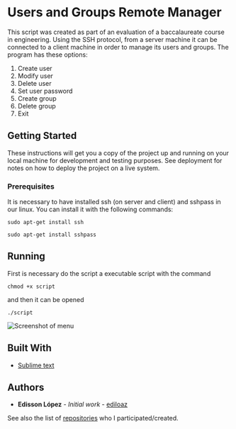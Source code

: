 # Users and Groups Remote Manager

This script was created as part of an evaluation of a baccalaureate course in engineering. Using the SSH protocol, from a server machine it can be connected to a client machine in order to manage its users and groups. The program has these options:
1. Create user
2. Modify user
3. Delete user
4. Set user password
5. Create group
6. Delete group
7. Exit

## Getting Started

These instructions will get you a copy of the project up and running on your local machine for development and testing purposes. See deployment for notes on how to deploy the project on a live system.

### Prerequisites

It is necessary to have installed ssh (on server and client) and sshpass in our linux. You can install it with the following commands:
```
sudo apt-get install ssh
```
```
sudo apt-get install sshpass
```

## Running

First is necessary do the script a executable script with the command
```
chmod +x script
```

and then it can be opened
```
./script
```

![Screenshot of menu](https://raw.githubusercontent.com/ediloaz/UsersAndGroupsRemoteManager/master/settings/screenshot.png)

## Built With

* [Sublime text](https://www.sublimetext.com/3)

## Authors

* **Edisson López** - *Initial work* - [ediloaz](https://github.com/ediloaz)

See also the list of [repositories](https://github.com/ediloaz?tab=repositories) who I participated/created.

